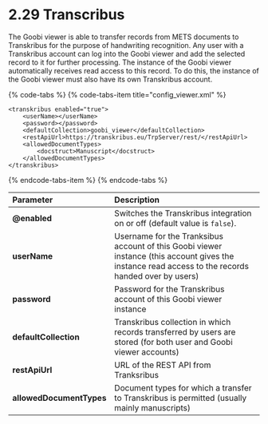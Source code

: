 # 2.29 Transcribus

The Goobi viewer is able to transfer records from METS documents to Transkribus for the purpose of handwriting recognition. Any user with a Transkribus account can log into the Goobi viewer and add the selected record to it for further processing. The instance of the Goobi viewer automatically receives read access to this record. To do this, the instance of the Goobi viewer must also have its own Transkribus account. 

{% code-tabs %}
{% code-tabs-item title="config\_viewer.xml" %}
```markup
<transkribus enabled="true">
    <userName></userName>
    <password></password>
    <defaultCollection>goobi_viewer</defaultCollection>
    <restApiUrl>https://transkribus.eu/TrpServer/rest/</restApiUrl>
    <allowedDocumentTypes>
        <docstruct>Manuscript</docstruct>
    </allowedDocumentTypes>
</transkribus>
```
{% endcode-tabs-item %}
{% endcode-tabs %}

| **Parameter** | Description |
| :--- | :--- |
| **@enabled** | Switches the Transkribus integration on or off \(default value is `false`\). |
| **userName** | Username for the Tranksibus account of this Goobi viewer instance \(this account gives the instance read access to the records handed over by users\) |
| **password** | Password for the Transkribus account of this Goobi viewer instance |
| **defaultCollection** | Transkribus collection in which records transferred by users are stored \(for both user and Goobi viewer accounts\) |
| **restApiUrl** | URL of the REST API from Tranksribus |
| **allowedDocumentTypes** | Document types for which a transfer to Transkribus is permitted \(usually mainly manuscripts\) |


